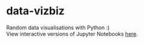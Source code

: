 # data-vizbiz
Random data visualisations with Python :)    
View interactive versions of Jupyter Notebooks [here](https://nbviewer.jupyter.org/github/jolynnn8D/data-vizbiz/tree/master/).
